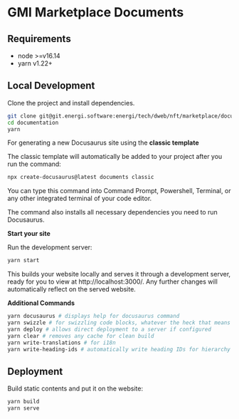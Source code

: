 # GMI Marketplace Documents

## Requirements
- node >=v16.14
- yarn v1.22+

## Local Development

Clone the project and install dependencies.

```sh
git clone git@git.energi.software:energi/tech/dweb/nft/marketplace/documentation.git
cd documentation
yarn
```

For generating a new Docusaurus site using the **classic template**

The classic template will automatically be added to your project after you run the command:

```sh
npx create-docusaurus@latest documents classic
```

You can type this command into Command Prompt, Powershell, Terminal, or any other integrated terminal of your code editor.

The command also installs all necessary dependencies you need to run Docusaurus.

**Start your site**

Run the development server:

```sh
yarn start
```


This builds your website locally and serves it through a development server, ready for you to view at http://localhost:3000/. Any further changes will automatically reflect on the served website.

**Additional Commands**
```sh
yarn docusaurus # displays help for docusaurus command
yarn swizzle # for swizzling code blocks, whatever the heck that means
yarn deploy # allows direct deployment to a server if configured
yarn clear # removes any cache for clean build
yarn write-translations # for i18n
yarn write-heading-ids # automatically write heading IDs for hierarchy purposes
```

## Deployment

Build static contents and put it on the website:

```sh
yarn build
yarn serve
```
